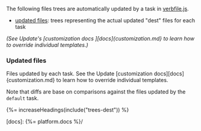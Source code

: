 The following files trees are automatically updated by a task in [verbfile.js](verbfile.js).

- [updated files](#updated-files): trees representing the actual updated "dest" files for each task

_(See Update's [customization docs ][docs]{customization.md} to learn how to override individual templates.)_

### Updated files

Files updated by each task. See the Update [customization docs][docs]{customization.md} to learn how to override individual templates.

Note that diffs are base on comparisons against the files updated by the `default` task.

{%= increaseHeadings(include("trees-dest")) %}

[docs]: {%= platform.docs %}/
